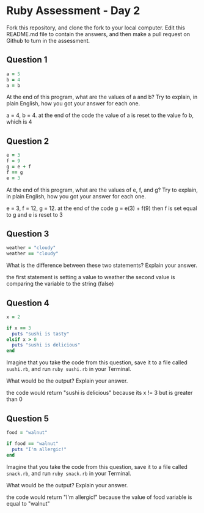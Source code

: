 # Ruby Assessment - Day 2

Fork this repository, and clone the fork to your local computer. Edit this README.md file to contain the answers, and then make a pull request on Github to turn in the assessment.

## Question 1

```ruby
a = 5
b = 4
a = b
```

At the end of this program, what are the values of a and b? Try to explain, in plain English, how you got your answer for each one.

a = 4, b = 4. at the end of the code the value of a is reset to the value fo b, which is 4

## Question 2

```ruby
e = 3
f = 9
g = e + f
f == g
e = 3
```

At the end of this program, what are the values of e, f, and g? Try to explain, in plain English, how you got your answer for each one.

e = 3, f = 12, g = 12. at the end of the code g  = e(3) + f(9) then f is set equal to g and e is reset to 3

## Question 3

```ruby
weather = "cloudy"
weather == "cloudy"
```

What is the difference between these two statements? Explain your answer.

the first statement is setting a value to weather
the second value is comparing the variable to the string (false)

## Question 4

```ruby
x = 2

if x == 3
  puts "sushi is tasty"
elsif x > 0
  puts "sushi is delicious"
end
```

Imagine that you take the code from this question, save it to a file called `sushi.rb`, and run `ruby sushi.rb` in your Terminal.

What would be the output? Explain your answer.

the code would return "sushi is delicious" because its x != 3 but is greater than 0

## Question 5

```ruby
food = "walnut"

if food == "walnut"
  puts "I'm allergic!"
end
```

Imagine that you take the code from this question, save it to a file called `snack.rb`, and run `ruby snack.rb` in your Terminal.

What would be the output? Explain your answer.

the code would return "I'm allergic!" because the value of food variable is equal to "walnut"
